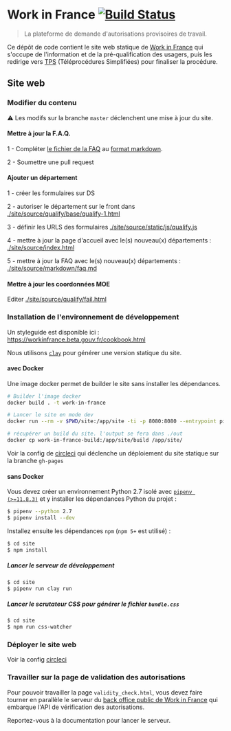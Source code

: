 # Work in France [![Build Status](https://travis-ci.com/SocialGouv/work-in-france.svg?branch=master)](https://travis-ci.com/SocialGouv/work-in-france)

> La plateforme de demande d'autorisations provisoires de travail.

Ce dépôt de code contient le site web statique de [Work in France](https://workinfrance.beta.gouv.fr) qui s'occupe de l'information et de la pré-qualification des usagers, puis les redirige vers [TPS](https://github.com/betagouv/tps) (Téléprocédures Simplifiées) pour finaliser la procédure.

## Site web

### Modifier du contenu

⚠ Les modifs sur la branche `master` déclenchent une mise à jour du site.

#### Mettre à jour la F.A.Q.

1 - Compléter [le fichier de la FAQ](https://github.com/SocialGouv/work-in-france/blob/master/site/source/markdown/faq.md) au [format markdown](https://fr.wikipedia.org/wiki/Markdown).

2 - Soumettre une pull request

#### Ajouter un département

1 - créer les formulaires sur DS

2 - autoriser le département sur le front dans [./site/source/qualify/base/qualify-1.html](./site/source/qualify/base/qualify-1.html)

3 - définir les URLS des formulaires [./site/source/static/js/qualify.js](./site/source/static/js/qualify.js)

4 - mettre à jour la page d'accueil avec le(s) nouveau(x) départements : [./site/source/index.html](./site/source/index.html)

5 - mettre à jour la FAQ avec le(s) nouveau(x) départements : [./site/source/markdown/faq.md](./site/source/markdown/faq.md)

#### Mettre à jour les coordonnées MOE

Editer [./site/source/qualify/fail.html](./site/source/qualify/fail.html)

### Installation de l'environnement de développement

Un styleguide est disponible ici : https://workinfrance.beta.gouv.fr/cookbook.html

Nous utilisons [`clay`](http://lucuma.github.io/Clay/) pour générer une version statique du site.

#### avec Docker

Une image docker permet de builder le site sans installer les dépendances.

```sh
# Builder l'image docker
docker build . -t work-in-france

# Lancer le site en mode dev
docker run --rm -v $PWD/site:/app/site -ti -p 8080:8080 --entrypoint pipenv work-in-france run clay run

# récupérer un build du site. l'output se fera dans ./out
docker cp work-in-france-build:/app/site/build /app/site/
```

Voir la config de [circleci](.circleci/config.yml) qui déclenche un déploiement du site statique sur la branche `gh-pages`

#### sans Docker

Vous devez créer un environnement Python 2.7 isolé avec [`pipenv (>=11.8.3)`](https://github.com/pypa/pipenv) et y installer les dépendances Python du projet :

```bash
$ pipenv --python 2.7
$ pipenv install --dev
```

Installez ensuite les dépendances `npm` (`npm 5+` est utilisé) :

```bash
$ cd site
$ npm install
```

##### Lancer le serveur de développement

```bash
$ cd site
$ pipenv run clay run
```

##### Lancer le scrutateur CSS pour générer le fichier `bundle.css`

```bash
$ cd site
$ npm run css-watcher
```

### Déployer le site web

Voir la config [circleci](.circleci/config.yml)

### Travailler sur la page de validation des autorisations

Pour pouvoir travailler la page `validity_check.html`, vous devez faire tourner en parallèle le serveur du [back office public de Work in France](https://github.com/SocialGouv/work-in-france-bo-public) qui embarque l'API de vérification des autorisations.

Reportez-vous à la documentation pour lancer le serveur.
